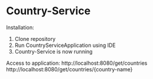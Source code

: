 # Country-Service

Installation:

1. Clone repository 
2. Run CountryServiceApplication using IDE
3. Country-Service is now running

Access to application:
http://localhost:8080/get/countries
http://localhost:8080/get/countries/{country-name}
